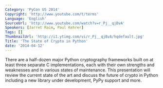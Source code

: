 ```yaml
---
Category: 'PyCon US 2014'
Copyright: 'http://www.youtube.com/t/terms'
Language: 'English'
SourceUrl: 'http://www.youtube.com/watch?v=r_Pj__qjBvA'
Speakers: [Jarret Raim, Paul Kehrer]
Tags: []
ThumbnailUrl: 'http://i1.ytimg.com/vi/r_Pj__qjBvA/hqdefault.jpg'
Title: 'The State of Crypto in Python'
date: '2014-04-12'
---
```

There are a half-dozen major Python cryptography frameworks built on at least three separate C implementations, each with their own strengths and weaknesses and in various states of maintenance. This presentation will review the current state of the art and discuss the future of crypto in Python including a new library under development, PyPy support and more.
